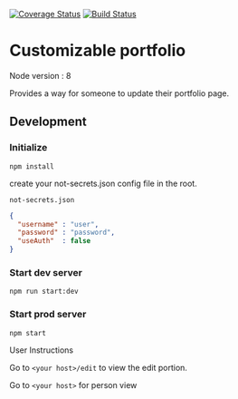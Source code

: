 [![Coverage Status](https://coveralls.io/repos/github/nanomosfet/custom-portfolio/badge.svg?branch=master)](https://coveralls.io/github/nanomosfet/custom-portfolio?branch=master)
[![Build Status](https://travis-ci.com/nanomosfet/custom-portfolio.svg?branch=master)](https://travis-ci.com/nanomosfet/custom-portfolio)

# Customizable portfolio

Node version : 8

Provides a way for someone to update their portfolio page.

## Development

### Initialize

```
npm install
```


create your not-secrets.json config file in the root.

`not-secrets.json`

```json
{
  "username" : "user",
  "password" : "password",
  "useAuth"  : false
}
```

### Start dev server

```
npm run start:dev
```

### Start prod server

```
npm start
```


User Instructions

Go to `<your host>/edit` to view the edit portion.

Go to `<your host>` for person view 
